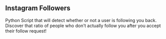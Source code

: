 Instagram Followers
------------------------------------------------------------------------------------
Python Script that will detect whether or not a user is following you back. Discover that ratio of people who don't actually follow you after you accept their follow request!
